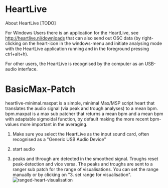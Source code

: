 # HeartLive

About HeartLive
[TODO]

For Windows Users there is an application for the HeartLive, see http://heartlive.nl/downloads that can also send out OSC data (by right-clicking on the heart-icon in the windows-menu and initiate analysing mode with the HeartLive application running and in the foreground pressing ctrl+alt+h).

For other users, the HeartLive is recognised by the computer as an USB-audio interface.

# BasicMax-Patch

heartlive-minimal.maxpat is a simple, minimal Max/MSP script heart that translates the audio signal (via peak and trough analyses) to a mean bpm. 
bpm.maxpat is a max sub patcher that returns a mean bpm and a mean bpm with adaptable sigmoidal function, by default making the more recent bpm-values more important in the averaging.

1. Make sure you select the HeartLive as the input sound card, often recognised as a "Generic USB Audio Device"

2. start audio 

3. peaks and through are detected in the smoothed signal.
Troughs reset peak-detection and vice versa. The peaks and troughs are sent to a ranger sub patch for the range of visualisations. You can set the range manually or by clicking on "3. set range for visualisation".
![ranged-heart-visualisation](ranged-heart-visualitation.png)



